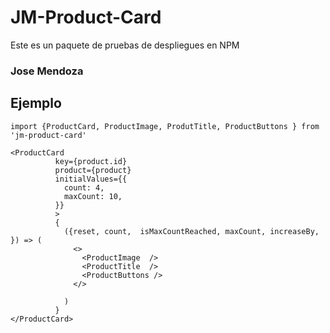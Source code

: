 # JM-Product-Card

Este es un paquete de pruebas de despliegues en NPM


### Jose Mendoza 

## Ejemplo
```
import {ProductCard, ProductImage, ProdutTitle, ProductButtons } from 'jm-product-card'
```
```
<ProductCard
          key={product.id}
          product={product}
          initialValues={{
            count: 4,
            maxCount: 10,
          }}
          >
          {
            ({reset, count,  isMaxCountReached, maxCount, increaseBy, }) => (
              <>
                <ProductImage  />
                <ProductTitle  />
                <ProductButtons />
              </> 

            )
          }
</ProductCard>
```